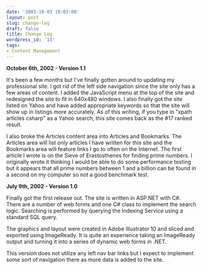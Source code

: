 ```yaml
---
date: '2003-10-03 19:03:00'
layout: post
slug: change-log
draft: false
title: Change Log
wordpress_id: '13'
tags:
- Content Management
---
```


**October 6th, 2002 - Version 1.1**

It's been a few months but I've finally gotten around to updating my professional site. I got rid of the left side navigation since the site only has a few areas of content. I added the JavaScript menu at the top of the site and redesigned the site to fit in 640x480 windows. I also finally got the site listed on Yahoo and have added appropriate keywords so that the site will show
up in listings more accurately. As of this writing, if you type in "xpath articles csharp" as a Yahoo search, this site comes back as the #17 ranked result.

I also broke the Articles content area into Articles and Bookmarks. The Articles area will list only articles I have written for this site and the Bookmarks area will feature links I go to often on the Internet. The first article I wrote is on the Sieve of Erastosthenes for finding prime numbers. I originally wrote it thinking I would be able to do some performance testing
but it appears that all prime numbers between 1 and a billion can be found in a second on my computer so not a good benchmark test.

**July 9th, 2002 - Version 1.0**

Finally got the first release out. The site is written in ASP.NET with C#. There are a number of web forms and one C# class to implement the search logic. Searching is performed by querying the Indexing Service using a standard SQL query.

The graphics and layout were created in Adobe Illustrator 10 and sliced and exported using ImageReady. It is quite an experience taking an ImageReady output and turning it into a series of dynamic web forms in .NET.

This version does not utilize any left nav bar links but I expect to implement some sort of navigation there as more data is added to the site.
